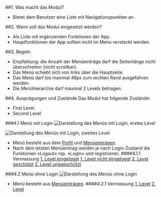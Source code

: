 ##1. Was macht das Modul?
*   Bietet dem Benutzer eine Liste mit Navigationspunkten an.

##2. Wann soll das Modul eingesetzt werden?
*   Als Liste mit ergänzenden Funktionen der App.
*   Hauptfunktionen der App sollten nicht im Menu versteckt werden.

##3. Regeln
*   Empfehlung: die Anzahl der Menüeinträge darf die Seitenlänge nicht überschreiten (nicht scrollbar).
*   Das Menü schiebt sich von links über die Hauptseite.
*   Das Menü darf bis maximal 48px zum rechten Rand ausgefahren werden.
*   Die Menühierarchie darf maximal 2 Levels betragen.

##4. Ausprägungen und Zustände
Das Modul hat folgende Zustände:
*   First Level
*   Second Level

###4.1 Menü mit Login
![Darstellung des Menüs mit Login, erstes Level](https://raw.githubusercontent.com/sbb-design-systems/sbb-design-system/master/mobile/modules/menu/images/MM10_login_first.png 'class: image')

![Darstellung des Menüs mit Login, zweites Level](https://raw.githubusercontent.com/sbb-design-systems/sbb-design-system/master/mobile/modules/menu/images/MM10_login_second_level.png 'class: image')

*   Menü besteht aus dem [Profil](https://digital.sbb.ch/de/mobile/elemente/profil) und [Menüeinträgen](https://digital.sbb.ch/de/mobile/elemente/menu-eintrag).
*   Nach dem letzten Menüeintrag werden je nach Login-Zustand die Funktionen «Logout» rsp. «Login» und registrieren.
####4.1.1 Vermassung
[1. Level eingeloggt](https://sbb.invisionapp.com/d/main#/console/14051805/322943559/inspect)
[1. Level nicht eingeloggt](https://sbb.invisionapp.com/d/main#/console/14051805/322943559/inspect)
[2. Level geschützt](https://sbb.invisionapp.com/d/main#/console/14051805/322943561/inspect)
[2. Level unggeschützt](https://sbb.invisionapp.com/d/main#/console/14051805/322943562/inspect)

###4.2 Menü ohne Login
![Darstellung des Menüs ohne Login](https://raw.githubusercontent.com/sbb-design-systems/sbb-design-system/master/mobile/modules/menu/images/MM10_ohne_login.png 'class: image')

*   Menü besteht aus [Menüeinträgen](https://digital.sbb.ch/de/mobile/elemente/menu-eintrag).
####4.2.1 Vermassung
[1. Level](https://sbb.invisionapp.com/d/main#/console/14051805/322943563/inspect)
[2. Level](https://sbb.invisionapp.com/d/main#/console/14051805/322943564/inspect)